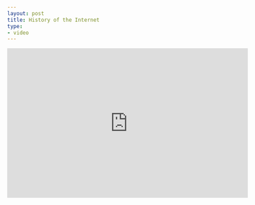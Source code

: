```yaml
---
layout: post
title: History of the Internet
type:
- video
---
```


<iframe width="560" height="349" src="http://www.youtube.com/embed/9hIQjrMHTv4" frameborder="0"></iframe>
